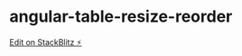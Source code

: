 # angular-table-resize-reorder

[Edit on StackBlitz ⚡️](https://stackblitz.com/edit/angular-table-resize-ssxj9f)